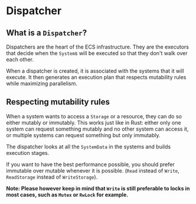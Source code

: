 # Dispatcher

## What is a `Dispatcher`?

Dispatchers are the heart of the ECS infrastructure. They are the executors that decide when the `System`s will be executed so that they don't walk over each other.

When a dispatcher is created, it is associated with the systems that it will execute. It then generates an execution plan that respects mutability rules while maximizing parallelism.

## Respecting mutability rules

When a system wants to access a `Storage` or a resource, they can do so either mutably or immutably. This works just like in Rust: either only one system can request something mutably and no other system can access it, or multiple systems can request something but only immutably.

The dispatcher looks at all the `SystemData` in the systems and builds execution stages.

If you want to have the best performance possible, you should prefer immutable over mutable whenever it is possible. (`Read` instead of `Write`, `ReadStorage` instead of `WriteStorage`).

__Note: Please however keep in mind that `Write` is still preferable to locks in most cases, such as `Mutex` or `RwLock` for example.__

